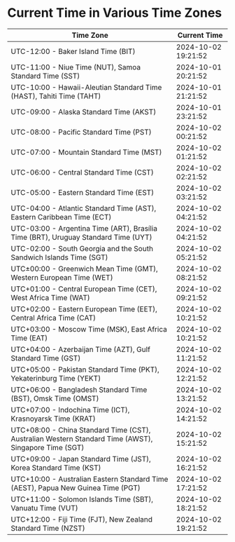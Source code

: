 # Current Time in Various Time Zones

| Time Zone | Current Time |
|-----------|--------------|
| UTC-12:00 - Baker Island Time (BIT) | 2024-10-02 19:21:52 |
| UTC-11:00 - Niue Time (NUT), Samoa Standard Time (SST) | 2024-10-01 20:21:52 |
| UTC-10:00 - Hawaii-Aleutian Standard Time (HAST), Tahiti Time (TAHT) | 2024-10-01 21:21:52 |
| UTC-09:00 - Alaska Standard Time (AKST) | 2024-10-01 23:21:52 |
| UTC-08:00 - Pacific Standard Time (PST) | 2024-10-02 00:21:52 |
| UTC-07:00 - Mountain Standard Time (MST) | 2024-10-02 01:21:52 |
| UTC-06:00 - Central Standard Time (CST) | 2024-10-02 02:21:52 |
| UTC-05:00 - Eastern Standard Time (EST) | 2024-10-02 03:21:52 |
| UTC-04:00 - Atlantic Standard Time (AST), Eastern Caribbean Time (ECT) | 2024-10-02 04:21:52 |
| UTC-03:00 - Argentina Time (ART), Brasília Time (BRT), Uruguay Standard Time (UYT) | 2024-10-02 04:21:52 |
| UTC-02:00 - South Georgia and the South Sandwich Islands Time (SGT) | 2024-10-02 05:21:52 |
| UTC±00:00 - Greenwich Mean Time (GMT), Western European Time (WET) | 2024-10-02 08:21:52 |
| UTC+01:00 - Central European Time (CET), West Africa Time (WAT) | 2024-10-02 09:21:52 |
| UTC+02:00 - Eastern European Time (EET), Central Africa Time (CAT) | 2024-10-02 10:21:52 |
| UTC+03:00 - Moscow Time (MSK), East Africa Time (EAT) | 2024-10-02 10:21:52 |
| UTC+04:00 - Azerbaijan Time (AZT), Gulf Standard Time (GST) | 2024-10-02 11:21:52 |
| UTC+05:00 - Pakistan Standard Time (PKT), Yekaterinburg Time (YEKT) | 2024-10-02 12:21:52 |
| UTC+06:00 - Bangladesh Standard Time (BST), Omsk Time (OMST) | 2024-10-02 13:21:52 |
| UTC+07:00 - Indochina Time (ICT), Krasnoyarsk Time (KRAT) | 2024-10-02 14:21:52 |
| UTC+08:00 - China Standard Time (CST), Australian Western Standard Time (AWST), Singapore Time (SGT) | 2024-10-02 15:21:52 |
| UTC+09:00 - Japan Standard Time (JST), Korea Standard Time (KST) | 2024-10-02 16:21:52 |
| UTC+10:00 - Australian Eastern Standard Time (AEST), Papua New Guinea Time (PGT) | 2024-10-02 17:21:52 |
| UTC+11:00 - Solomon Islands Time (SBT), Vanuatu Time (VUT) | 2024-10-02 18:21:52 |
| UTC+12:00 - Fiji Time (FJT), New Zealand Standard Time (NZST) | 2024-10-02 19:21:52 |
